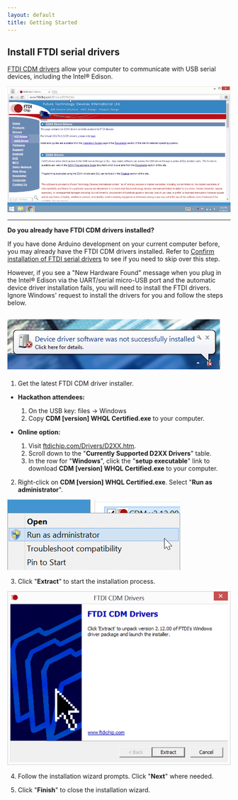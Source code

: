 ```yaml
---
layout: default
title: Getting Started
---
```


## Install FTDI serial drivers

[FTDI CDM drivers](http://ftdichip.com/Drivers/D2XX.htm) allow your computer to communicate with USB serial devices, including the Intel® Edison.

![Animated gif: installing Intel® Edison drivers](images/install_ftdi_cdm_drivers-animated.gif)

---

**Do you already have FTDI CDM drivers installed?**

If you have done Arduino development on your current computer before, you may already have the FTDI CDM drivers installed. Refer to [Confirm installation of FTDI serial drivers](confirm_drivers.html#confirm-installation-of-ftdi-serial-drivers) to see if you need to skip over this step.

However, if you see a "New Hardware Found" message when you plug in the Intel® Edison via the UART/serial micro-USB port and the automatic device driver installation fails, you will need to install the FTDI drivers. Ignore Windows' request to install the drivers for you and follow the steps below. 

![Windows message that a device driver software was not successfully installed](images/device_driver_software_not_installed.jpg)
---
 
1. Get the latest FTDI CDM driver installer.
    
  * **Hackathon attendees:**
    1. On the USB key: files → Windows
    2. Copy **CDM [version] WHQL Certified.exe** to your computer.

  * **Online option:**
    1. Visit [ftdichip.com/Drivers/D2XX.htm](http://ftdichip.com/Drivers/D2XX.htm).
    2. Scroll down to the "**Currently Supported D2XX Drivers**" table. 
    3. In the row for "**Windows**", click the "**setup executable**" link to download **CDM [version] WHQL Certified.exe** to your computer.

2. Right-click on **CDM [version] WHQL Certified.exe**. Select "**Run as administrator**".

  ![Select "Run as administrator" in file context menu](images/cdm_drivers-run_as_admin.png)

3. Click "**Extract**" to start the installation process. 

  ![FTDI CDM Drivers installer wizard](images/cdm_drivers-installer_wizard.png)

4. Follow the installation wizard prompts. Click "**Next**" where needed.

5. Click "**Finish**" to close the installation wizard.
